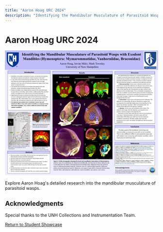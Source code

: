 ```yaml
---
title: "Aaron Hoag URC 2024"
description: "Identifying the Mandibular Musculature of Parasitoid Wasps with Exodont Mandibles"
---
```


# Aaron Hoag URC 2024

![Aaron Hoag URC 2024 Poster](/src/assets/images/URC_Posters/AaronHoagURC2024.png)

Explore Aaron Hoag's detailed research into the mandibular musculature of parasitoid wasps.

## Acknowledgments
Special thanks to the UNH Collections and Instrumentation Team.

[Return to Student Showcase](/studentshowcase.md)
